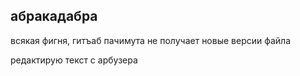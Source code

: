 ## абракадабра

всякая фигня, гитъаб пачимута не получает новые версии файла

редактирую текст с арбузера
